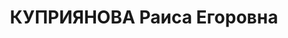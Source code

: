 ---
title: КУПРИЯНОВА Раиса Егоровна
description: "Арестована в 1937\n Приговор: ВК ВС СССР, 10.10.1937 - ВМН с конфискацией\
  \ имущества.\n Расстреляна 11.10.1937 в г.Баку.\n Источники: Сталинский список от\
  \ 03.10.1937 (Аз.ССР, Кат.1)"
---